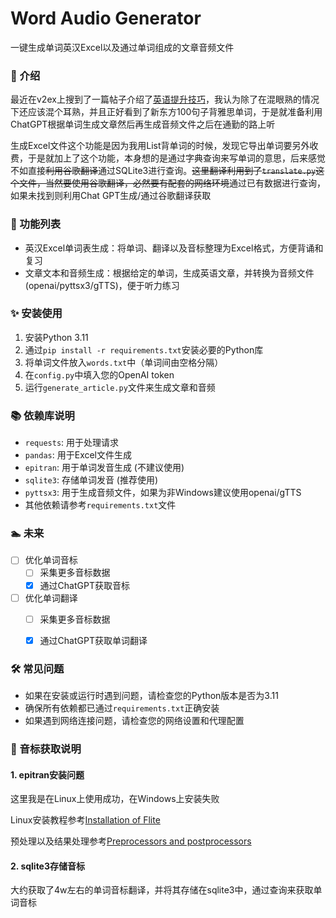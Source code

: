 # Word Audio Generator
一键生成单词英汉Excel以及通过单词组成的文章音频文件

### 💬 介绍
最近在v2ex上搜到了一篇帖子介绍了[英语提升技巧](https://www.v2ex.com/t/940277)，我认为除了在混眼熟的情况下还应该混个耳熟，并且正好看到了新东方100句子背雅思单词，于是就准备利用ChatGPT根据单词生成文章然后再生成音频文件之后在通勤的路上听

生成Excel文件这个功能是因为我用List背单词的时候，发现它导出单词要另外收费，于是就加上了这个功能，本身想的是通过字典查询来写单词的意思，后来感觉不如直接~~利用谷歌翻译~~通过SQLite3进行查询。~~这里翻译利用到了`translate.py`这个文件，当然要使用谷歌翻译，必然要有配套的网络环境~~通过已有数据进行查询，如果未找到则利用Chat GPT生成/通过谷歌翻译获取

### 🚀 功能列表
- 英汉Excel单词表生成：将单词、翻译以及音标整理为Excel格式，方便背诵和复习
- 文章文本和音频生成：根据给定的单词，生成英语文章，并转换为音频文件(openai/pyttsx3/gTTS)，便于听力练习

### ✨ 安装使用
1. 安装Python 3.11
2. 通过`pip install -r requirements.txt`安装必要的Python库
3. 将单词文件放入`words.txt`中（单词间由空格分隔）
4. 在`config.py`中填入您的OpenAI token
5. 运行`generate_article.py`文件来生成文章和音频

### 📚 依赖库说明

- `requests`: 用于处理请求
- `pandas`: 用于Excel文件生成
- `epitran`: 用于单词发音生成 (不建议使用)
- `sqlite3`: 存储单词发音 (推荐使用)
- `pyttsx3`: 用于生成音频文件，如果为非Windows建议使用openai/gTTS
- 其他依赖请参考`requirements.txt`文件


### 🏊 未来
- [ ] 优化单词音标
  - [ ] 采集更多音标数据
  - [x] 通过ChatGPT获取音标
- [ ] 优化单词翻译
  - [ ] 采集更多音标数据
  - [x] 通过ChatGPT获取单词翻译


### 🛠️ 常见问题

- 如果在安装或运行时遇到问题，请检查您的Python版本是否为3.11
- 确保所有依赖都已通过`requirements.txt`正确安装
- 如果遇到网络连接问题，请检查您的网络设置和代理配置

### 📜 音标获取说明
#### 1. epitran安装问题

这里我是在Linux上使用成功，在Windows上安装失败

Linux安装教程参考[Installation of Flite](https://github.com/dmort27/epitran?tab=readme-ov-file#installation-of-flite-for-english-g2p)

预处理以及结果处理参考[Preprocessors and postprocessors](https://github.com/dmort27/epitran?tab=readme-ov-file#preprocesssors-and-postprocessors)
#### 2. sqlite3存储音标
大约获取了4w左右的单词音标翻译，并将其存储在sqlite3中，通过查询来获取单词音标